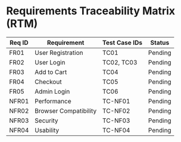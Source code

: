 # Requirements Traceability Matrix (RTM)

| Req ID | Requirement | Test Case IDs | Status |
|--------|-------------|---------------|--------|
| FR01   | User Registration | TC01 | Pending |
| FR02   | User Login | TC02, TC03 | Pending |
| FR03   | Add to Cart | TC04 | Pending |
| FR04   | Checkout | TC05 | Pending |
| FR05   | Admin Login | TC06 | Pending |
| NFR01  | Performance | TC-NF01 | Pending |
| NFR02  | Browser Compatibility | TC-NF02 | Pending |
| NFR03  | Security | TC-NF03 | Pending |
| NFR04  | Usability | TC-NF04 | Pending |
